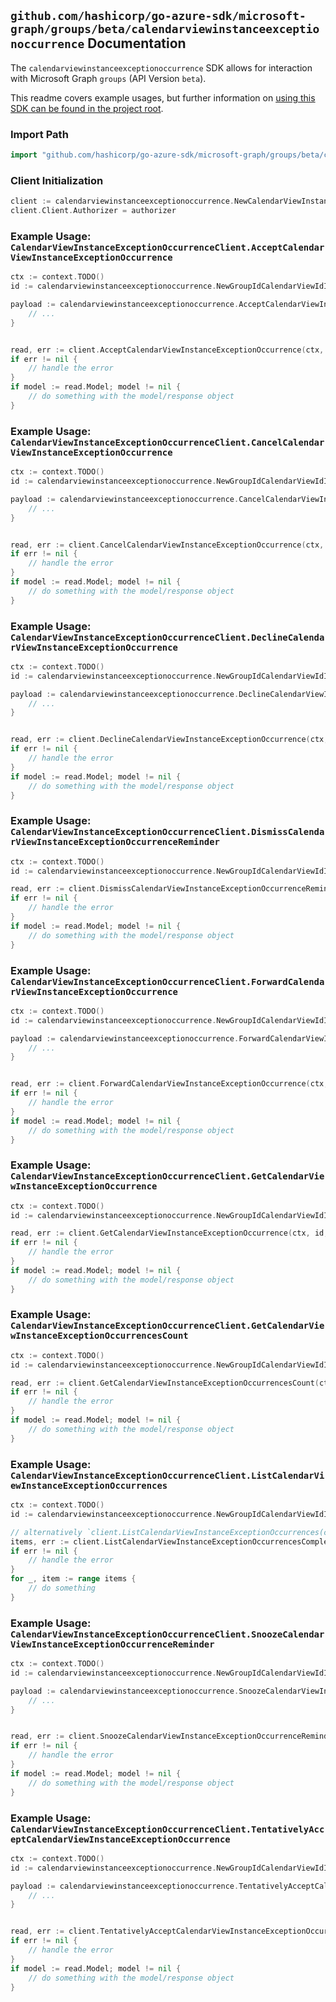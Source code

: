 
## `github.com/hashicorp/go-azure-sdk/microsoft-graph/groups/beta/calendarviewinstanceexceptionoccurrence` Documentation

The `calendarviewinstanceexceptionoccurrence` SDK allows for interaction with Microsoft Graph `groups` (API Version `beta`).

This readme covers example usages, but further information on [using this SDK can be found in the project root](https://github.com/hashicorp/go-azure-sdk/tree/main/docs).

### Import Path

```go
import "github.com/hashicorp/go-azure-sdk/microsoft-graph/groups/beta/calendarviewinstanceexceptionoccurrence"
```


### Client Initialization

```go
client := calendarviewinstanceexceptionoccurrence.NewCalendarViewInstanceExceptionOccurrenceClientWithBaseURI("https://graph.microsoft.com")
client.Client.Authorizer = authorizer
```


### Example Usage: `CalendarViewInstanceExceptionOccurrenceClient.AcceptCalendarViewInstanceExceptionOccurrence`

```go
ctx := context.TODO()
id := calendarviewinstanceexceptionoccurrence.NewGroupIdCalendarViewIdInstanceIdExceptionOccurrenceID("groupId", "eventId", "eventId1", "eventId2")

payload := calendarviewinstanceexceptionoccurrence.AcceptCalendarViewInstanceExceptionOccurrenceRequest{
	// ...
}


read, err := client.AcceptCalendarViewInstanceExceptionOccurrence(ctx, id, payload, calendarviewinstanceexceptionoccurrence.DefaultAcceptCalendarViewInstanceExceptionOccurrenceOperationOptions())
if err != nil {
	// handle the error
}
if model := read.Model; model != nil {
	// do something with the model/response object
}
```


### Example Usage: `CalendarViewInstanceExceptionOccurrenceClient.CancelCalendarViewInstanceExceptionOccurrence`

```go
ctx := context.TODO()
id := calendarviewinstanceexceptionoccurrence.NewGroupIdCalendarViewIdInstanceIdExceptionOccurrenceID("groupId", "eventId", "eventId1", "eventId2")

payload := calendarviewinstanceexceptionoccurrence.CancelCalendarViewInstanceExceptionOccurrenceRequest{
	// ...
}


read, err := client.CancelCalendarViewInstanceExceptionOccurrence(ctx, id, payload, calendarviewinstanceexceptionoccurrence.DefaultCancelCalendarViewInstanceExceptionOccurrenceOperationOptions())
if err != nil {
	// handle the error
}
if model := read.Model; model != nil {
	// do something with the model/response object
}
```


### Example Usage: `CalendarViewInstanceExceptionOccurrenceClient.DeclineCalendarViewInstanceExceptionOccurrence`

```go
ctx := context.TODO()
id := calendarviewinstanceexceptionoccurrence.NewGroupIdCalendarViewIdInstanceIdExceptionOccurrenceID("groupId", "eventId", "eventId1", "eventId2")

payload := calendarviewinstanceexceptionoccurrence.DeclineCalendarViewInstanceExceptionOccurrenceRequest{
	// ...
}


read, err := client.DeclineCalendarViewInstanceExceptionOccurrence(ctx, id, payload, calendarviewinstanceexceptionoccurrence.DefaultDeclineCalendarViewInstanceExceptionOccurrenceOperationOptions())
if err != nil {
	// handle the error
}
if model := read.Model; model != nil {
	// do something with the model/response object
}
```


### Example Usage: `CalendarViewInstanceExceptionOccurrenceClient.DismissCalendarViewInstanceExceptionOccurrenceReminder`

```go
ctx := context.TODO()
id := calendarviewinstanceexceptionoccurrence.NewGroupIdCalendarViewIdInstanceIdExceptionOccurrenceID("groupId", "eventId", "eventId1", "eventId2")

read, err := client.DismissCalendarViewInstanceExceptionOccurrenceReminder(ctx, id, calendarviewinstanceexceptionoccurrence.DefaultDismissCalendarViewInstanceExceptionOccurrenceReminderOperationOptions())
if err != nil {
	// handle the error
}
if model := read.Model; model != nil {
	// do something with the model/response object
}
```


### Example Usage: `CalendarViewInstanceExceptionOccurrenceClient.ForwardCalendarViewInstanceExceptionOccurrence`

```go
ctx := context.TODO()
id := calendarviewinstanceexceptionoccurrence.NewGroupIdCalendarViewIdInstanceIdExceptionOccurrenceID("groupId", "eventId", "eventId1", "eventId2")

payload := calendarviewinstanceexceptionoccurrence.ForwardCalendarViewInstanceExceptionOccurrenceRequest{
	// ...
}


read, err := client.ForwardCalendarViewInstanceExceptionOccurrence(ctx, id, payload, calendarviewinstanceexceptionoccurrence.DefaultForwardCalendarViewInstanceExceptionOccurrenceOperationOptions())
if err != nil {
	// handle the error
}
if model := read.Model; model != nil {
	// do something with the model/response object
}
```


### Example Usage: `CalendarViewInstanceExceptionOccurrenceClient.GetCalendarViewInstanceExceptionOccurrence`

```go
ctx := context.TODO()
id := calendarviewinstanceexceptionoccurrence.NewGroupIdCalendarViewIdInstanceIdExceptionOccurrenceID("groupId", "eventId", "eventId1", "eventId2")

read, err := client.GetCalendarViewInstanceExceptionOccurrence(ctx, id, calendarviewinstanceexceptionoccurrence.DefaultGetCalendarViewInstanceExceptionOccurrenceOperationOptions())
if err != nil {
	// handle the error
}
if model := read.Model; model != nil {
	// do something with the model/response object
}
```


### Example Usage: `CalendarViewInstanceExceptionOccurrenceClient.GetCalendarViewInstanceExceptionOccurrencesCount`

```go
ctx := context.TODO()
id := calendarviewinstanceexceptionoccurrence.NewGroupIdCalendarViewIdInstanceID("groupId", "eventId", "eventId1")

read, err := client.GetCalendarViewInstanceExceptionOccurrencesCount(ctx, id, calendarviewinstanceexceptionoccurrence.DefaultGetCalendarViewInstanceExceptionOccurrencesCountOperationOptions())
if err != nil {
	// handle the error
}
if model := read.Model; model != nil {
	// do something with the model/response object
}
```


### Example Usage: `CalendarViewInstanceExceptionOccurrenceClient.ListCalendarViewInstanceExceptionOccurrences`

```go
ctx := context.TODO()
id := calendarviewinstanceexceptionoccurrence.NewGroupIdCalendarViewIdInstanceID("groupId", "eventId", "eventId1")

// alternatively `client.ListCalendarViewInstanceExceptionOccurrences(ctx, id, calendarviewinstanceexceptionoccurrence.DefaultListCalendarViewInstanceExceptionOccurrencesOperationOptions())` can be used to do batched pagination
items, err := client.ListCalendarViewInstanceExceptionOccurrencesComplete(ctx, id, calendarviewinstanceexceptionoccurrence.DefaultListCalendarViewInstanceExceptionOccurrencesOperationOptions())
if err != nil {
	// handle the error
}
for _, item := range items {
	// do something
}
```


### Example Usage: `CalendarViewInstanceExceptionOccurrenceClient.SnoozeCalendarViewInstanceExceptionOccurrenceReminder`

```go
ctx := context.TODO()
id := calendarviewinstanceexceptionoccurrence.NewGroupIdCalendarViewIdInstanceIdExceptionOccurrenceID("groupId", "eventId", "eventId1", "eventId2")

payload := calendarviewinstanceexceptionoccurrence.SnoozeCalendarViewInstanceExceptionOccurrenceReminderRequest{
	// ...
}


read, err := client.SnoozeCalendarViewInstanceExceptionOccurrenceReminder(ctx, id, payload, calendarviewinstanceexceptionoccurrence.DefaultSnoozeCalendarViewInstanceExceptionOccurrenceReminderOperationOptions())
if err != nil {
	// handle the error
}
if model := read.Model; model != nil {
	// do something with the model/response object
}
```


### Example Usage: `CalendarViewInstanceExceptionOccurrenceClient.TentativelyAcceptCalendarViewInstanceExceptionOccurrence`

```go
ctx := context.TODO()
id := calendarviewinstanceexceptionoccurrence.NewGroupIdCalendarViewIdInstanceIdExceptionOccurrenceID("groupId", "eventId", "eventId1", "eventId2")

payload := calendarviewinstanceexceptionoccurrence.TentativelyAcceptCalendarViewInstanceExceptionOccurrenceRequest{
	// ...
}


read, err := client.TentativelyAcceptCalendarViewInstanceExceptionOccurrence(ctx, id, payload, calendarviewinstanceexceptionoccurrence.DefaultTentativelyAcceptCalendarViewInstanceExceptionOccurrenceOperationOptions())
if err != nil {
	// handle the error
}
if model := read.Model; model != nil {
	// do something with the model/response object
}
```
